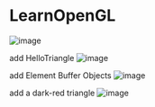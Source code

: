 # LearnOpenGL

![image](https://user-images.githubusercontent.com/59910227/83612088-e1dccc80-a5bc-11ea-8616-aa4cce6c058d.png)

add HelloTriangle
![image](https://user-images.githubusercontent.com/59910227/83716012-afd57400-a669-11ea-8194-91e5a2f4e922.png)

add Element Buffer Objects
![image](https://user-images.githubusercontent.com/59910227/83717885-c4683b00-a66e-11ea-9ad0-756fc8aa99ff.png)

add a dark-red triangle
![image](https://user-images.githubusercontent.com/59910227/83825559-9e957180-a714-11ea-9fdf-68bd7d37ab8e.png)

